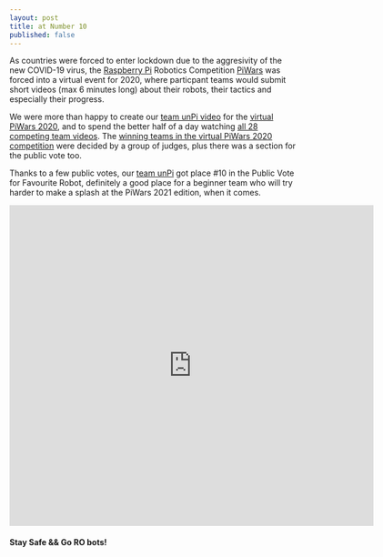 ```yaml
---
layout: post
title: at Number 10
published: false
---
```


As countries were forced to enter lockdown due to the aggresivity of the new COVID-19 virus, the [Raspberry Pi](https://www.raspberrypi.org/) Robotics Competition [PiWars](https://piwars.org) was forced into a virtual event for 2020, where particpant teams would submit short videos (max 6 minutes long) about their robots, their tactics and especially their progress.

We were more than happy to create our [team unPi video](https://vimeo.com/411678839) for the [virtual PiWars 2020](https://piwars.org/2020-competition/virtual/), and to spend the better half of a day watching [all 28 competing team videos](https://piwars.org/2020-competition/virtual/catchup/). The [winning teams in the virtual PiWars 2020 competition](https://piwars.org/2020-competition/virtual/results/) were decided by a group of judges, plus there was a section for the public vote too.

Thanks to a few public votes, our [team unPi](https://www.unpi.ro/english/) got place #10 in the Public Vote for Favourite Robot, definitely a good place for a beginner team who will try harder to make a splash at the PiWars 2021 edition, when it comes.

<iframe src="https://player.vimeo.com/video/411678839" width="640" height="564" frameborder="0" allow="autoplay; fullscreen" allowfullscreen></iframe>

#### Stay Safe && Go RO bots!
